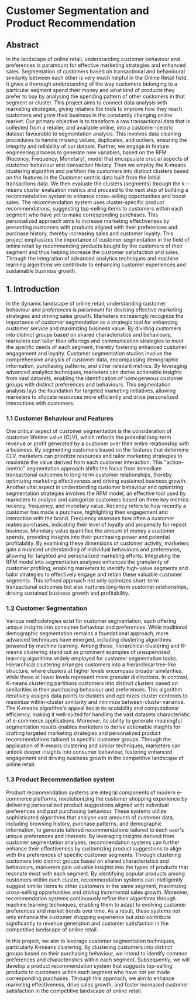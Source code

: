 # Customer Segmentation and Product Recommendation

## Abstract
In the landscape of online retail, understanding customer behaviour and preferences is paramount for effective marketing strategies and enhanced sales. Segmentation of customers based on transactional and behavioural similarity between each other is very much helpful in the Online Retail field. It gives a thorough understanding of the way customers belonging to a particular segment spend their money and what kind of products they prefer to buy by analysing the spending pattern of other customers in that segment or cluster. This project aims to connect data analysis with marketing strategies, giving retailers the tools to improve how they reach customers and grow their business in the constantly changing online market. Our primary objective is to transform a raw transactional data that is collected from a retailer, and available online, into a customer-centric dataset favourable to segmentation analysis. This involves data cleaning procedures to handle missing values, duplicates, and outliers, ensuring the integrity and reliability of our dataset. Further, we engage in feature engineering process to generate new variables, based on the RFM (Recency, Frequency, Monetary), model that encapsulate crucial aspects of customer behaviour and transaction history. Then we employ the K-means clustering algorithm and partition the customers into distinct clusters based on the features in the Customer centric data built from the initial transactions data. We then evaluate the clusters (segments) through the k – means cluster evaluation metrics and proceed to the next step of building a recommendation system to enhance cross-selling opportunities and boost sales. The recommendation system uses cluster-specific product recommendations, suggesting top-selling items to customers within each segment who have yet to make corresponding purchases. This personalized approach aims to increase marketing effectiveness by presenting customers with products aligned with their preferences and purchase history, thereby increasing sales and customer loyalty. This project emphasizes the importance of customer segmentation in the field of online retail by recommending products bought by the customers of their segment and thus helping increase the customer satisfaction and sales. Through the integration of advanced analytics techniques and machine learning algorithms we contribute to enhancing customer experiences and sustainable business growth. 

## 1. Introduction

In the dynamic landscape of online retail, understanding customer behaviour and preferences is paramount for devising effective marketing strategies and driving sales growth. Marketers increasingly recognize the importance of customer segmentation as a strategic tool for enhancing customer service and maximizing business value. By dividing customers into distinct groups based on shared characteristics and behaviours, marketers can tailor their offerings and communication strategies to meet the specific needs of each segment, thereby fostering enhanced customer engagement and loyalty. Customer segmentation studies involve the comprehensive analysis of customer data, encompassing demographic information, purchasing patterns, and other relevant metrics. By leveraging advanced analytics techniques, marketers can derive actionable insights from vast datasets, enabling the identification of homogeneous customer groups with distinct preferences and behaviours. This segmentation analysis lays the foundation for targeted marketing initiatives, allowing marketers to allocate resources more efficiently and drive personalized interactions with customers. 

### 1.1 Customer Behaviour and Features
One critical aspect of customer segmentation is the consideration of customer lifetime value (CLV), which reflects the potential long-term revenue or profit generated by a customer over their entire relationship with a business. By segmenting customers based on the features that determine CLV, marketers can prioritize resources and tailor marketing strategies to maximize the value derived from each customer interaction. This "action-centric" segmentation approach shifts the focus from immediate transactional outcomes to long-term customer relationships, thereby optimizing marketing effectiveness and driving sustained business growth. 
Another vital aspect in understanding customer behaviour and optimizing segmentation strategies involves the RFM model, an effective tool used by marketers to analyse and categorize customers based on three key metrics: recency, frequency, and monetary value. Recency refers to how recently a customer has made a purchase, highlighting their engagement and interaction with the brand. Frequency assesses how often a customer makes purchases, indicating their level of loyalty and propensity for repeat business. Monetary value quantifies the amount of money a customer spends, providing insights into their purchasing power and potential profitability. By examining these dimensions of customer activity, marketers gain a nuanced understanding of individual behaviours and preferences, allowing for targeted and personalized marketing efforts. Integrating the RFM model into segmentation analyses enhances the granularity of customer profiling, enabling marketers to identify high-value segments and tailor strategies to effectively engage and retain these valuable customer segments. This refined approach not only optimizes short-term transactional outcomes but also nurtures long-term customer relationships, driving sustained business growth and profitability. 

### 1.2 Customer Segmentation
Various methodologies exist for customer segmentation, each offering unique insights into consumer behaviour and preferences. While traditional demographic segmentation remains a foundational approach, more advanced techniques have emerged, including clustering algorithms powered by machine learning. Among these, hierarchical clustering and K-means clustering stand out as prominent examples of unsupervised learning algorithms widely employed for customer segmentation tasks. Hierarchical clustering arranges customers into a hierarchical tree-like structure, where clusters at higher levels encompass broader similarities, while those at lower levels represent more granular distinctions. In contrast, K-means clustering partitions customers into distinct clusters based on similarities in their purchasing behaviour and preferences. This algorithm iteratively assigns data points to clusters and optimizes cluster centroids to maximize within-cluster similarity and minimize between-cluster variance. The K-means algorithm's appeal lies in its scalability and computational efficiency, making it well-suited for handling the vast datasets characteristic of e-commerce applications. Moreover, its ability to generate meaningful segmentation results enables marketers to derive actionable insights for crafting targeted marketing strategies and personalized product recommendations tailored to specific customer groups. Through the application of K-means clustering and similar techniques, marketers can unlock deeper insights into consumer behaviour, fostering enhanced engagement and driving business growth in the competitive landscape of online retail. 

### 1.3 Product Recommendation system 
Product recommendation systems are integral components of modern e-commerce platforms, revolutionizing the customer shopping experience by delivering personalized product suggestions aligned with individual preferences and past purchasing behaviour. These systems utilize sophisticated algorithms that analyse vast amounts of customer data, including browsing history, purchase patterns, and demographic information, to generate tailored recommendations tailored to each user's unique preferences and interests. By leveraging insights derived from customer segmentation analyses, recommendation systems can further enhance their effectiveness by customizing product suggestions to align with the preferences of specific customer segments. Through clustering customers into distinct groups based on shared characteristics and behaviours, marketers gain valuable insights into the types of products that resonate most with each segment. By identifying popular products among customers within each cluster, recommendation systems can intelligently suggest similar items to other customers in the same segment, maximizing cross-selling opportunities and driving incremental sales growth. Moreover, recommendation systems continuously refine their algorithms through machine learning techniques, enabling them to adapt to evolving customer preferences and market trends over time. As a result, these systems not only enhance the customer shopping experience but also contribute significantly to revenue generation and customer satisfaction in the competitive landscape of online retail. 

In this project, we aim to leverage customer segmentation techniques, particularly K-means clustering. By clustering customers into distinct groups based on their purchasing behaviour, we intend to identify common preferences and characteristics within each segment. Subsequently, we will develop a product recommendation system that suggests top-selling products to customers within each segment who have not yet made corresponding purchases. Through this approach, we aim to enhance marketing effectiveness, drive sales growth, and foster increased customer satisfaction in the competitive landscape of online retail.
